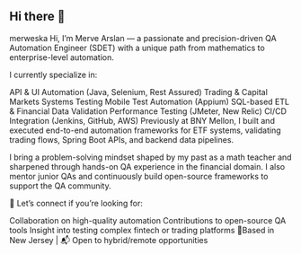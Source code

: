 ## Hi there 👋

merweska
Hi, I’m Merve Arslan — a passionate and precision-driven QA Automation Engineer (SDET) with a unique path from mathematics to enterprise-level automation.

I currently specialize in:

API & UI Automation (Java, Selenium, Rest Assured)
Trading & Capital Markets Systems Testing
Mobile Test Automation (Appium)
SQL-based ETL & Financial Data Validation
Performance Testing (JMeter, New Relic)
CI/CD Integration (Jenkins, GitHub, AWS)
Previously at BNY Mellon, I built and executed end-to-end automation frameworks for ETF systems, validating trading flows, Spring Boot APIs, and backend data pipelines.

I bring a problem-solving mindset shaped by my past as a math teacher and sharpened through hands-on QA experience in the financial domain. I also mentor junior QAs and continuously build open-source frameworks to support the QA community.

🎯 Let’s connect if you’re looking for:

Collaboration on high-quality automation
Contributions to open-source QA tools
Insight into testing complex fintech or trading platforms
📍Based in New Jersey | 📬 Open to hybrid/remote opportunities
